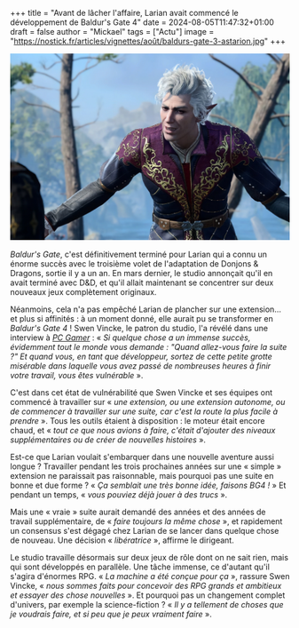 +++
title = "Avant de lâcher l'affaire, Larian avait commencé le développement de Baldur's Gate 4"
date = 2024-08-05T11:47:32+01:00
draft = false
author = "Mickael"
tags = ["Actu"]
image = "https://nostick.fr/articles/vignettes/août/baldurs-gate-3-astarion.jpg"
+++

![Baldur's Gate 3](baldurs-gate-3-astarion.jpg "Astarion était chaud bouillant pour remettre ça.")

*Baldur's Gate*, c'est définitivement terminé pour Larian qui a connu un énorme succès avec le troisième volet de l'adaptation de Donjons & Dragons, sortie il y a un an. En mars dernier, le studio annonçait qu'il en avait terminé avec D&D, et qu'il allait maintenant se concentrer sur deux nouveaux jeux complètement originaux.

Néanmoins, cela n'a pas empêché Larian de plancher sur une extension… et plus si affinités : à un moment donné, elle aurait pu se transformer en *Baldur's Gate 4* ! Swen Vincke, le patron du studio, l'a révélé dans une interview à *[PC Gamer](https://www.pcgamer.com/games/baldurs-gate/larian-nearly-made-baldurs-gate-4-it-was-partially-playable-and-something-that-you-all-would-have-liked-but-the-studio-didnt-want-to-spend-another-3-years-on-it/)* : « *Si quelque chose a un immense succès, évidemment tout le monde vous demande : "Quand allez-vous faire la suite ?" Et quand vous, en tant que développeur, sortez de cette petite grotte misérable dans laquelle vous avez passé de nombreuses heures à finir votre travail, vous êtes vulnérable* ».

C'est dans cet état de vulnérabilité que Swen Vincke et ses équipes ont commencé à travailler sur « *une extension, ou une extension autonome, ou de commencer à travailler sur une suite, car c'est la route la plus facile à prendre* ». Tous les outils étaient à disposition : le moteur était encore chaud, et « *tout ce que nous avions à faire, c'était d'ajouter des niveaux supplémentaires ou de créer de nouvelles histoires* ».

Est-ce que Larian voulait s'embarquer dans une nouvelle aventure aussi longue ? Travailler pendant les trois prochaines années sur une « simple » extension ne paraissait pas raisonnable, mais pourquoi pas une suite en bonne et due forme ? « *Ça semblait une très bonne idée, faisons BG4 !* » Et pendant un temps, « *vous pouviez déjà jouer à des trucs* ».

Mais une « vraie » suite aurait demandé des années et des années de travail supplémentaire, de « *faire toujours la même chose* », et rapidement un consensus s'est dégagé chez Larian de se lancer dans quelque chose de nouveau. Une décision « *libératrice* », affirme le dirigeant.

Le studio travaille désormais sur deux jeux de rôle dont on ne sait rien, mais qui sont développés en parallèle. Une tâche immense, ce d'autant qu'il s'agira d'énormes RPG. « *La machine a été conçue pour ça* », rassure Swen Vincke, « *nous sommes faits pour concevoir des RPG grands et ambitieux et essayer des chose nouvelles* ». Et pourquoi pas un changement complet d'univers, par exemple la science-fiction ? « *Il y a tellement de choses que je voudrais faire, et si peu que je peux vraiment faire* ».